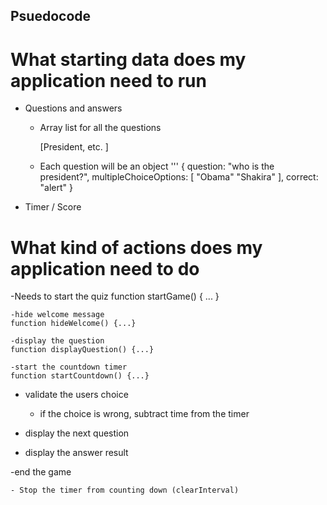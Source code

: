 ## Psuedocode

# What starting data does my application need to run

- Questions and answers

    - Array list for all the questions

        [President, etc. ]

    - Each question will be an object
        '''
        {
            question: "who is the president?",
            multipleChoiceOptions: [
                "Obama"
                "Shakira"
            ],
            correct: "alert"
        }

- Timer / Score

# What kind of actions does my application need to do

-Needs to start the quiz
function startGame() { ... }

    -hide welcome message
    function hideWelcome() {...}

    -display the question
    function displayQuestion() {...}

    -start the countdown timer
    function startCountdown() {...}

- validate the users choice

    - if the choice is wrong, subtract time from the timer

- display the next question

- display the answer result

-end the game

    - Stop the timer from counting down (clearInterval)